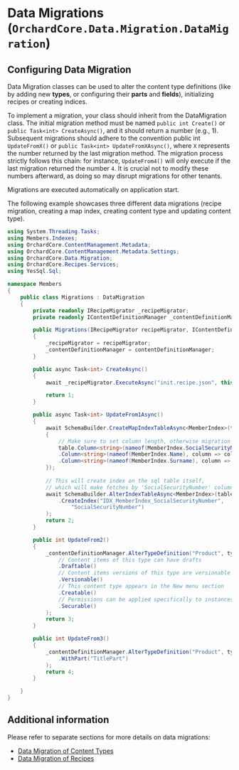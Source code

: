 # Data Migrations (`OrchardCore.Data.Migration.DataMigration`)

## Configuring Data Migration

Data Migration classes can be used to alter the content type definitions (like by adding new __types__, or configuring their __parts__ and __fields__), 
initializing recipes or creating indices.

To implement a migration, your class should inherit from the DataMigration class. The initial migration method must be named `public int Create()` or `public Task<int> CreateAsync()`, and it should return a number (e.g., 1). Subsequent migrations should adhere to the convention public int `UpdateFromX()` or `public Task<int> UpdateFromXAsync()`, where `X` represents the number returned by the last migration method. The migration process strictly follows this chain: for instance, `UpdateFrom4()` will only execute if the last migration returned the number `4`. It is crucial not to modify these numbers afterward, as doing so may disrupt migrations for other tenants.

Migrations are executed automatically on application start.

The following example showcases three different data migrations (recipe migration, creating a map index, creating content type and updating content type).

```csharp
using System.Threading.Tasks;
using Members.Indexes;
using OrchardCore.ContentManagement.Metadata;
using OrchardCore.ContentManagement.Metadata.Settings;
using OrchardCore.Data.Migration;
using OrchardCore.Recipes.Services;
using YesSql.Sql;

namespace Members
{
    public class Migrations : DataMigration
    {
        private readonly IRecipeMigrator _recipeMigrator;
        private readonly IContentDefinitionManager _contentDefinitionManager;

        public Migrations(IRecipeMigrator recipeMigrator, IContentDefinitionManager contentDefinitionManager)
        {
            _recipeMigrator = recipeMigrator;
            _contentDefinitionManager = contentDefinitionManager;
        }

        public async Task<int> CreateAsync()
        {
            await _recipeMigrator.ExecuteAsync("init.recipe.json", this);

            return 1;
        }

        public async Task<int> UpdateFrom1Async()
        {
            await SchemaBuilder.CreateMapIndexTableAsync<MemberIndex>(table =>
            {
                // Make sure to set column length, otherwise migration will not work for all databases
                table.Column<string>(nameof(MemberIndex.SocialSecurityNumber), column => column.WithLength(11))
                .Column<string>(nameof(MemberIndex.Name), column => column.WithLength(26))
                .Column<string>(nameof(MemberIndex.Surname), column => column.WithLength(26))
            });
            
            // This will create index on the sql table itself, 
            // which will make fetches by 'SocialSecurityNumber' column faster
            await SchemaBuilder.AlterIndexTableAsync<MemberIndex>(table => table
                .CreateIndex("IDX_MemberIndex_SocialSecurityNumber",
                    "SocialSecurityNumber")
            );
            return 2;
        }

        public int UpdateFrom2()
        {
            _contentDefinitionManager.AlterTypeDefinition("Product", type => type
                // Content items of this type can have drafts
                .Draftable()
                // Content items versions of this type are versionable
                .Versionable()
                // This content type appears in the New menu section
                .Creatable()
                // Permissions can be applied specifically to instances of this type
                .Securable()
            );
            return 3;
        }

        public int UpdateFrom3()
        {
            _contentDefinitionManager.AlterTypeDefinition("Product", type => type
                .WithPart("TitlePart")
            );
            return 4;
        }

    }
}
```

## Additional information
Please refer to separate sections for more details on data migrations:

- [Data Migration of Content Types](../ContentTypes/README.md#migrations)
- [Data Migration of Recipes](../Recipes/README.md#recipe-migrations)
